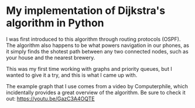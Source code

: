 # My implementation of Dijkstra's algorithm in Python

I was first introduced to this algorithm through routing protocols (OSPF). The algorithm also happens to be what powers navigation in our phones, as it simply finds the shotest path between any two connected nodes, such as your house and the nearest brewery.

This was my first time working with graphs and priority queues, but I wanted to give it a try, and this is what I came up with.

The example graph that I use comes from a video by Computerphile, which incidentally provides a great overview of the algorithm. Be sure to check it out: https://youtu.be/GazC3A4OQTE
